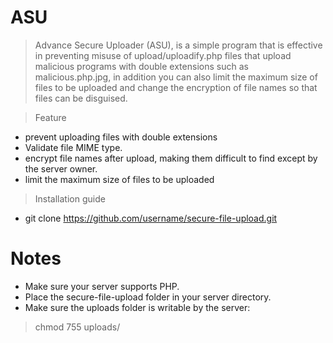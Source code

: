 # ASU
> Advance Secure Uploader (ASU), is a simple program that is effective in preventing misuse of upload/uploadify.php files that upload malicious programs with double extensions such as malicious.php.jpg, in addition you can also limit the maximum size of files to be uploaded and change the encryption of file names so that files can be disguised.

> Feature
- prevent uploading files with
double extensions
- Validate file MIME type.
- encrypt file names after upload, making them difficult to find except by the server owner.
- limit the maximum size of files to be uploaded

> Installation guide
- git clone https://github.com/username/secure-file-upload.git

# Notes
- Make sure your server supports PHP.
- Place the secure-file-upload folder in your server directory.
- Make sure the uploads folder is writable by the server:
> chmod 755 uploads/

